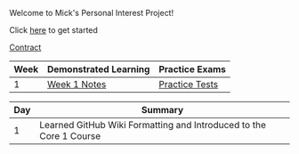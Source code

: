 Welcome to Mick's Personal Interest Project!

Click [here](https://www.youtube.com/watch?v=UXWckTAw3JY) to get started

[Contract](https://docs.google.com/document/d/1xHCsvFelPazsIEW5-Ja0uVaChoKwazkBkOFORYxoWbs/edit?usp=sharing)

|Week|Demonstrated Learning|Practice Exams|
|-|-|-|
|1|[Week 1 Notes](https://docs.google.com/document/d/1L11h8u_xcf6mVdoJ-IMXnrVw_jM1tJuG2Z1UKWHqFi8/edit?usp=sharing)|[Practice Tests](https://www.youtube.com/watch?v=87t6P5ZHTP0&list=PLG49S3nxzAnnOmvg5UGVenB_qQgsh01uC)|

|Day|Summary|
|-|-|
|1|Learned GitHub Wiki Formatting and Introduced to the Core 1 Course|
